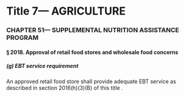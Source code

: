 
# Title 7— AGRICULTURE
### CHAPTER 51— SUPPLEMENTAL NUTRITION ASSISTANCE PROGRAM
#### § 2018. Approval of retail food stores and wholesale food concerns
##### (g) EBT service requirement

An approved retail food store shall provide adequate EBT service as described in section 2016(h)(3)(B) of this title .

